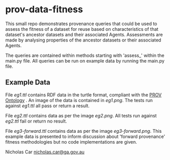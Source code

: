 # prov-data-fitness
This small repo demonstrates provenance queries that could be used to assess the fitness of a dataset for reuse based on
characteristics of that dataset's ancestor datasets and their associated Agents. Assessments are made by analysing
properties of the ancestor datasets or their associated Agents.

The queries are contained within methods starting with 'assess_' within the main.py file. All queries can be run on
example data by running the main.py file.

## Example Data
File *eg1.ttl* contains RDF data in the turtle format, compliant with the [PROV Ontology](https://www.w3.org/TR/prov-o/)
. An image of the data is contained in *eg1.png*. The tests run against *eg1.ttl* all pass or return a result.

File *eg2.ttl* contains data as per the image *eg2.png*. All tests run against *eg2.ttl* fail or return no result.

File *eg3-forward.ttl* contains data as per the image *eg3-forward.png*. This example data is presented to inform 
discussion about 'forward provenance' fitness methodologies but no code implementations are given.

Nicholas Car <nicholas.car@ga.gov.au>